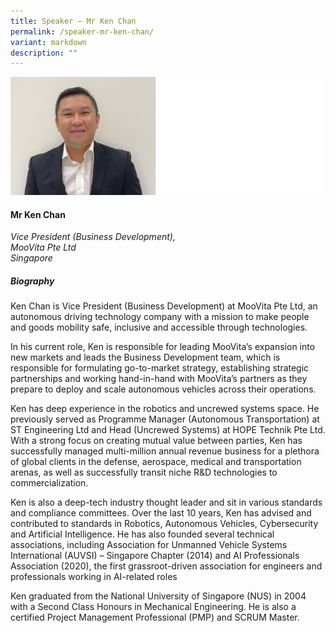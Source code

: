 ```yaml
---
title: Speaker – Mr Ken Chan
permalink: /speaker-mr-ken-chan/
variant: markdown
description: ""
---
```

![](/images/2025%20speakers/Ken_Chan.png)
#### **Mr Ken Chan**

*Vice President (Business Development), <br> MooVita Pte Ltd<br>Singapore*

##### **Biography**
Ken Chan is Vice President (Business Development) at MooVita Pte Ltd, an autonomous driving technology company with a mission to make people and goods mobility safe, inclusive and accessible through technologies.

In his current role, Ken is responsible for leading MooVita’s expansion into new markets and leads the Business Development team, which is responsible for formulating go-to-market strategy, establishing strategic partnerships and working hand-in-hand with MooVita’s partners as they prepare to deploy and scale autonomous vehicles across their operations.

Ken has deep experience in the robotics and uncrewed systems space. He previously served as Programme Manager (Autonomous Transportation) at ST Engineering Ltd and Head (Uncrewed Systems) at HOPE Technik Pte Ltd. With a strong focus on creating mutual value between parties, Ken has successfully managed multi-million annual revenue business for a plethora of global clients in the defense, aerospace, medical and transportation arenas, as well as successfully transit niche R&amp;D technologies to commercialization. 

Ken is also a deep-tech industry thought leader and sit in various standards and compliance committees. Over the last 10 years, Ken has advised and contributed to standards in Robotics, Autonomous Vehicles, Cybersecurity and Artificial Intelligence. He has also founded several technical associations, including Association for Unmanned Vehicle Systems International (AUVSI) – Singapore Chapter (2014) and AI Professionals Association (2020), the first grassroot-driven association for engineers and professionals working in AI-related roles

Ken graduated from the National University of Singapore (NUS) in 2004 with a Second Class Honours in Mechanical Engineering. He is also a certified Project Management Professional (PMP) and SCRUM Master.


